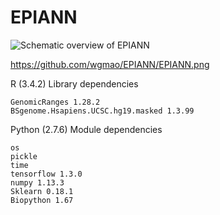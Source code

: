 # EPIANN

![Schematic overview of EPIANN](https://octodex.github.com/images/yaktocat.png)

https://github.com/wgmao/EPIANN/EPIANN.png

R (3.4.2) Library dependencies

```
GenomicRanges 1.28.2
BSgenome.Hsapiens.UCSC.hg19.masked 1.3.99
```

Python (2.7.6) Module dependencies
```
os
pickle
time
tensorflow 1.3.0
numpy 1.13.3
Sklearn 0.18.1
Biopython 1.67


```
